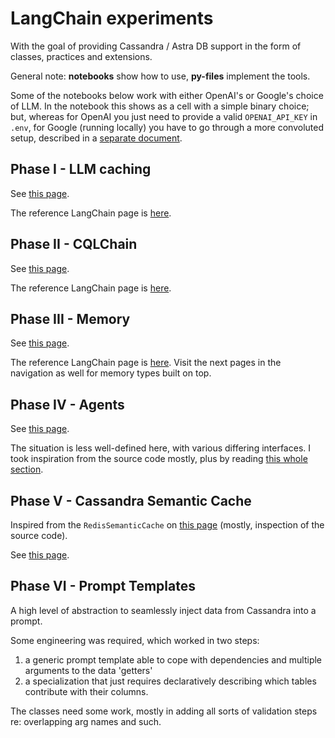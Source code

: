 # LangChain experiments

With the goal of providing Cassandra / Astra DB support in the form of
classes, practices and extensions.

General note: **notebooks** show how to use, **py-files** implement the tools.

Some of the notebooks below work with either OpenAI's or Google's choice
of LLM. In the notebook this shows as a cell with a simple binary choice;
but, whereas for OpenAI you just need to provide a valid `OPENAI_API_KEY`
in `.env`, for Google (running locally) you have to go through a more
convoluted setup, described in a [separate document](google_setup.md).

## Phase I - LLM caching

See [this page](phase1_llmcaching.md).

The reference LangChain page is [here](https://python.langchain.com/en/latest/modules/models/llms/examples/llm_caching.html#).

## Phase II - CQLChain

See [this page](phase2_cqlchain.md).

The reference LangChain page is [here](https://python.langchain.com/en/latest/modules/chains/examples/sqlite.html#).

## Phase III - Memory

See [this page](phase3_memory.md).

The reference LangChain page is [here](https://python.langchain.com/en/latest/modules/memory/getting_started.html#).
Visit the next pages in the navigation as well for memory types built on top.

## Phase IV - Agents

See [this page](phase4_agents.md).

The situation is less well-defined here, with various differing interfaces. I took
inspiration from the source code mostly, plus by reading [this whole section](https://python.langchain.com/en/latest/modules/agents.html).

## Phase V - Cassandra Semantic Cache

Inspired from the `RedisSemanticCache` on [this page](phase1_llmcaching.md) (mostly, inspection of the source code).

See [this page](phase5_cassandrasemantic.md).

## Phase VI - Prompt Templates

A high level of abstraction to seamlessly inject data from Cassandra into a prompt.

Some engineering was required, which worked in two steps:

1. a generic prompt template able to cope with dependencies and multiple arguments to the data 'getters'
2. a specialization that just requires declaratively describing which tables contribute with their columns.

The classes need some work, mostly in adding all sorts of validation steps re: overlapping arg names and such.
